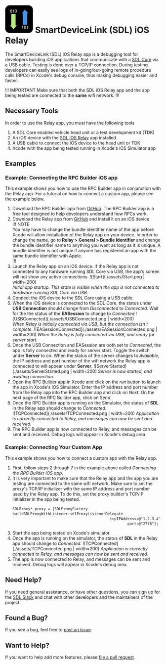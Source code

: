 # ![logo](assets/AppIcon.png) SmartDeviceLink (SDL) iOS Relay

The SmartDeviceLink (SDL) iOS Relay app is a debugging tool for developers building iOS applications that communicate with a [SDL Core](https://github.com/smartdevicelink/sdl_core) via a USB cable. Testing is done over a TCP/IP connection. During testing developers can easily see logs of in-going/out-going remote procedure calls (RPCs) in Xcode's debug console, thus making debugging easier and faster.

!!! IMPORTANT
Make sure that both the SDL iOS Relay app and the app being tested are connected to the **same** wifi network.
!!!

## Necessary Tools
In order to use the Relay app, you must have the following tools

1. A SDL Core enabled vehicle head unit or a test development kit (TDK)
2. An iOS device with the [SDL iOS Relay](https://github.com/smartdevicelink/relay_app_ios) app installed
3. A USB cable to connect the iOS device to the head unit or TDK
4. Xcode with the app being tested running in Xcode's iOS Simulator app

## Examples
### Example: Connecting the RPC Builder iOS app
This example shows you how to use the RPC Builder app in conjunction with the Relay app. For a tutorial on how to connect a custom app, please see the example below.  

1. Download the RPC Builder app from [GitHub](https://github.com/smartdevicelink/rpc_builder_app_ios). The RPC Builder app is a free tool designed to help developers understand how RPCs work.
2. Download the Relay app from [GitHub](https://github.com/smartdevicelink/relay_app_ios) and install it on an iOS device.  
!!! NOTE  
You may have to change the bundle identifier name of the app before Xcode will allow installation of the Relay app on your device. In order to change the name, go to **Relay > General > Bundle Identifier** and change the bundle identifier name to anything you want as long as it is unique. A bundle identifier is not unique if anyone has registered an app with the same bundle identifier with Apple.  
!!!
3. Launch the Relay app on an iOS device. If the Relay app is not connected to any hardware running SDL Core via USB, the app's screen will not show any active connections.
![Start](./assets/Start.png | width=200)    
*Initial app startup. This state is visible when the app is not connected to hardware running SDL Core via USB.*
4. Connect the iOS device to the SDL Core using a USB cable.
5. When the iOS device is connected to the SDL Core, the status under **USB Connection** should change from *Disconnected* to *Connected*. Wait for the the status of the **EASession** to change to *Connected*
![USBConnected](./assets/USBConnected.png | width=200)   
*When Relay is initially connected via USB, but the connection isn't complete.*
![EASessionConnected](./assets/EASessionConnected.png | width=200)
*When the Relay is fully connected via USB, and ready for server start.*  
6. Once the USB Connection and EASession are both set to *Connected*, the app is fully connected and ready for server start. Toggle the switch under **Server** to on. When the status of the server changes to *Available*, the IP address and port number of the wifi network the Relay app is connected to will appear under **Server**.
![ServerStarted](./assets/ServerStarted.png | width=200)
*Server is now started, and awating connection.*
7. Open the RPC Builder app in Xcode and click on the *run* button to launch the app in Xcode's iOS Simulator. Enter the IP address and port number from the Relay app into the RPC Builder app and click on *Next*. On the next page of the RPC Builder app, click on *Send*.
8. Once the RPC Builder app is running on the Simulator, the status of **SDL** in the Relay app should change to *Connected*.  
![TCPConnected](./assets/TCPConnected.png | width=200)
*Application is correctly connected to Relay, and messages can now be sent and received.*  
9. The RPC Builder app is now connected to Relay, and messages can be sent and received. Debug logs will appear in Xcode's debug area.

### Example: Connecting Your Custom App
This example shows you how to connect a custom app with the Relay app.  

1. First, follow steps 2 through 7 in the example above called *Connecting the RPC Builder iOS app*.
2. It is very important to make sure that the Relay app and the app you are testing are connected to the same wifi network. Make sure to set the proxy's TCP/IP initializer with the same IP address and port number used by the Relay app. To do this, set the proxy builder's TCP/IP initializer in the app being tested.   
    ```
    SDLProxy* proxy = [SDLProxyFactory buildSDLProxyWithListener:sdlProxyListenerDelegate
                                                tcpIPAddress:@"1.2.3.4"
                                                        port:@"2776"];
    ```
3. Start the app being tested on Xcode's simulator.
4. Once the app is running on the simulator, the status of **SDL** in the Relay app should change to *Connected*.
![TCPConnected](./assets/TCPConnected.png | width=200) 
*Application is correctly connected to Relay, and messages can now be sent and received.*  
5. The app is now connected to Relay, and messages can be sent and received. Debug logs will appear in Xcode's debug area.

## Need Help?
If you need general assistance, or have other questions, you can [sign up](http://sdlslack.herokuapp.com) for the [SDL Slack](https://smartdevicelink.slack.com/) and chat with other developers and the maintainers of the project.

## Found a Bug?
If you see a bug, feel free to [post an issue](https://github.com/smartdevicelink/relay_app_ios/issues/new).

## Want to Help?
If you want to help add more features, please [file a pull request](https://github.com/smartdevicelink/relay_app_ios/compare).
